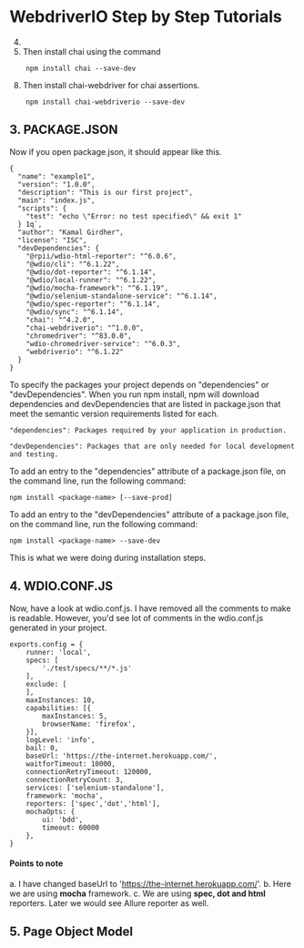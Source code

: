 # WebdriverIO Step by Step Tutorials



4. 
7. Then install chai using the command

```
	npm install chai --save-dev
```

8. Then install chai-webdriver for chai assertions.

```
	npm install chai-webdriverio --save-dev
```



## 3. PACKAGE.JSON

Now if you open package.json, it should appear like this.

```
{
  "name": "example1",
  "version": "1.0.0",
  "description": "This is our first project",
  "main": "index.js",
  "scripts": {
    "test": "echo \"Error: no test specified\" && exit 1"
  }	1q`,
  "author": "Kamal Girdher",
  "license": "ISC",
  "devDependencies": {
    "@rpii/wdio-html-reporter": "^6.0.6",
    "@wdio/cli": "^6.1.22",
    "@wdio/dot-reporter": "^6.1.14",
    "@wdio/local-runner": "^6.1.22",
    "@wdio/mocha-framework": "^6.1.19",
    "@wdio/selenium-standalone-service": "^6.1.14",
    "@wdio/spec-reporter": "^6.1.14",
    "@wdio/sync": "^6.1.14",
    "chai": "^4.2.0",
    "chai-webdriverio": "^1.0.0",
    "chromedriver": "^83.0.0",
    "wdio-chromedriver-service": "^6.0.3",
    "webdriverio": "^6.1.22"
  }
}

```

To specify the packages your project depends on "dependencies" or "devDependencies". When you run npm install, npm will download dependencies and devDependencies that are listed in package.json that meet the semantic version requirements listed for each.


    "dependencies": Packages required by your application in production.

    "devDependencies": Packages that are only needed for local development and testing.

To add an entry to the "dependencies" attribute of a package.json file, on the command line, run the following command:

```
npm install <package-name> [--save-prod]
```

To add an entry to the "devDependencies" attribute of a package.json file, on the command line, run the following command:

```
npm install <package-name> --save-dev
```

This is what we were doing during installation steps.



## 4. WDIO.CONF.JS

Now, have a look at wdio.conf.js. I have removed all the comments to make is readable. However, you'd see lot of comments in the wdio.conf.js generated in your project.

```
exports.config = {
    runner: 'local',
    specs: [
        './test/specs/**/*.js'
    ],   
    exclude: [
    ],
    maxInstances: 10,
    capabilities: [{
        maxInstances: 5,
        browserName: 'firefox',
    }],
    logLevel: 'info',
    bail: 0,
    baseUrl: 'https://the-internet.herokuapp.com/',
    waitforTimeout: 10000,
    connectionRetryTimeout: 120000,
    connectionRetryCount: 3,
    services: ['selenium-standalone'],
    framework: 'mocha',    
    reporters: ['spec','dot','html'],
    mochaOpts: {
        ui: 'bdd',
        timeout: 60000
    },
}
```

#### Points to note

a. I have changed baseUrl to 'https://the-internet.herokuapp.com/'.
b. Here we are using **mocha** framework.
c. We are using **spec, dot and html** reporters. Later we would see Allure reporter as well. 



## 5. Page Object Model

